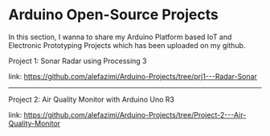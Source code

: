 # Arduino Open-Source Projects
In this section, I wanna to share my Arduino Platform based IoT and Electronic Prototyping Projects which has been uploaded on my github.

Project 1: Sonar Radar using Processing 3

link: https://github.com/alefazimi/Arduino-Projects/tree/prj1---Radar-Sonar

------------------------------------------------------------------------------------------------

Project 2: Air Quality Monitor with Arduino Uno R3

link: https://github.com/alefazimi/Arduino-Projects/tree/Project-2---Air-Quality-Monitor
